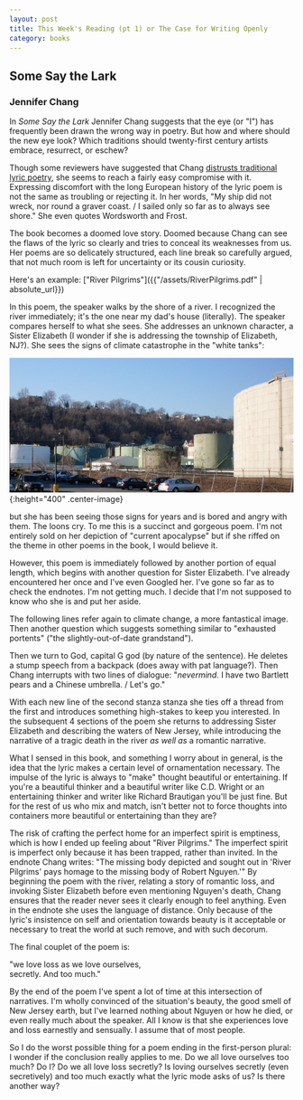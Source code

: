```yaml
---
layout: post
title: This Week's Reading (pt 1) or The Case for Writing Openly
category: books
---
```


## Some Say the Lark
### Jennifer Chang

In _Some Say the Lark_ Jennifer Chang suggests that the eye (or "I") has frequently been drawn the wrong way in poetry. But how and where should the new eye look? Which traditions should twenty-first century artists embrace, resurrect, or eschew?

Though some reviewers have suggested that Chang [distrusts traditional lyric poetry](https://www.poetrysociety.org/psa/awards/annual/winners/2018/award_9/), she seems to reach a fairly easy compromise with it. Expressing discomfort with the long European history of the lyric poem is not the same as troubling or rejecting it. In her words, "My ship did not wreck, nor round a graver coast. / I sailed only so far as to always see shore." She even quotes Wordsworth and Frost.

The book becomes a doomed love story. Doomed because Chang can see the flaws of the lyric so clearly and tries to conceal its weaknesses from us. Her poems are so delicately structured, each line break so carefully argued, that not much room is left for uncertainty or its cousin curiosity.

Here's an example: ["River Pilgrims"]({{"/assets/RiverPilgrims.pdf" | absolute_url}})

In this poem, the speaker walks by the shore of a river. I recognized the river immediately; it's the one near my dad's house (literally). The speaker compares herself to what she sees. She addresses an unknown character, a Sister Elizabeth (I wonder if she is addressing the township of Elizabeth, NJ?). She sees the signs of climate catastrophe in the "white tanks":

![Hess](/assets/Edgewater_Hess_2.jpg){:height="400" .center-image}

but she has been seeing those signs for years and is bored and angry with them. The loons cry. To me this is a succinct and gorgeous poem. I'm not entirely sold on her depiction of "current apocalypse" but if she riffed on the theme in other poems in the book, I would believe it. 

However, this poem is immediately followed by another portion of equal length, which begins with another question for Sister Elizabeth. I've already encountered her once and I've even Googled her. I've gone so far as to check the endnotes. I'm not getting much. I decide that I'm not supposed to know who she is and put her aside. 

The following lines refer again to climate change, a more fantastical image. Then another question which suggests something similar to "exhausted portents" ("the slightly-out-of-date grandstand"). 

Then we turn to God, capital G god (by nature of the sentence). He deletes a stump speech from a backpack (does away with pat language?). Then Chang interrupts with two lines of dialogue: "_nevermind._ I have two Bartlett pears and a Chinese umbrella. / Let's go." 

With each new line of the second stanza stanza she ties off a thread from the first and introduces something high-stakes to keep you interested. In the subsequent 4 sections of the poem she returns to addressing Sister Elizabeth and describing the waters of New Jersey, while introducing the narrative of a tragic death in the river _as well as_ a romantic narrative. 

What I sensed in this book, and something I worry about in general, is the idea that the lyric makes a certain level of ornamentation necessary. The impulse of the lyric is always to "make" thought beautiful or entertaining. If you're a beautiful thinker and a beautiful writer like C.D. Wright or an entertaining thinker and writer like Richard Brautigan you'll be just fine. But for the rest of us who mix and match, isn't better not to force thoughts into containers more beautiful or entertaining than they are?

The risk of crafting the perfect home for an imperfect spirit is emptiness, which is how I ended up feeling about "River Pilgrims." The imperfect spirit is imperfect only because it has been trapped, rather than invited. In the endnote Chang writes: "The missing body depicted and sought out in 'River Pilgrims' pays homage to the missing body of Robert Nguyen.'" By beginning the poem with the river, relating a story of romantic loss, and invoking Sister Elizabeth before even mentioning Nguyen's death, Chang ensures that the reader never sees it clearly enough to feel anything. Even in the endnote she uses the language of distance. Only because of the lyric's insistence on self and orientation towards beauty is it acceptable or necessary to treat the world at such remove, and with such decorum. 

The final couplet of the poem is:

"we love loss as we love ourselves,<br>
secretly. And too much."

By the end of the poem I've spent a lot of time at this intersection of narratives. I'm wholly convinced of the situation's beauty, the good smell of New Jersey earth, but I've learned nothing about Nguyen or how he died, or even really much about the speaker. All I know is that she experiences love and loss earnestly and sensually. I assume that of most people. 

So I do the worst possible thing for a poem ending in the first-person plural: I wonder if the conclusion really applies to me. Do we all love ourselves too much? Do I? Do we all love loss secretly? Is loving ourselves secretly (even secretively) and too much exactly what the lyric mode asks of us? Is there another way?